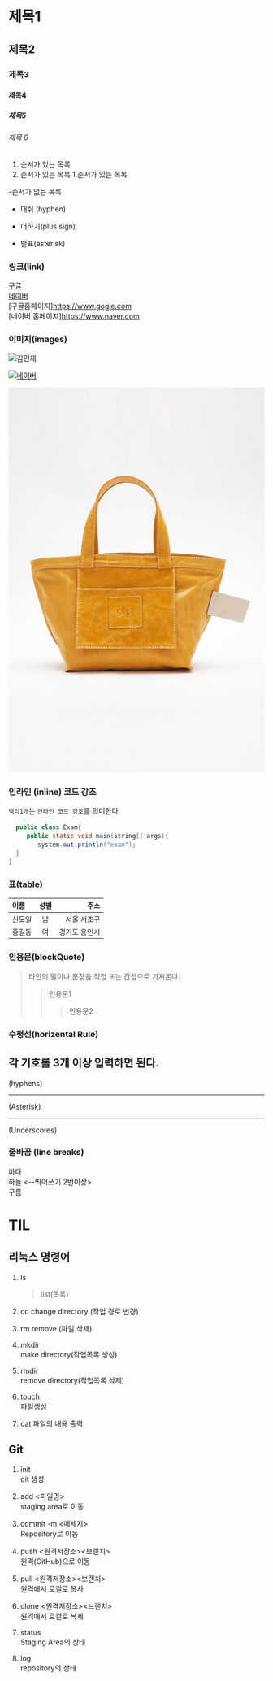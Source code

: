 # 제목1

## 제목2

### 제목3

#### 제목4

##### 제목5

###### 제목 6

1. 순서가 있는 목록
2. 순서가 있는 목록 1.순서가 있는 목록

-순서가 없는 목록

- 대쉬 (hyphen)

* 더하기(plus sign)

- 별표(asterisk)

### 링크(link)

[구글](https://www.gogle.com)  
[네이버](https://www.naver.com)  
[구글홈페이지]<https://www.gogle.com>  
[네이버 홈페이지]<https://www.naver.com>

### 이미지(images)

![김민재](https://search.pstatic.net/common?type=b&size=216&quality=100&direct=true&src=http%3A%2F%2Fsstatic.naver.net%2Fpeople%2F1%2F202206281819545621.png)

[![네이버](https://search.pstatic.net/common/?src=http%3A%2F%2Fimgnews.naver.net%2Fimage%2F5097%2F2019%2F07%2F25%2F368292_267336_3425_20190725113616536.jpg&type=l340_165)](https://www.naver.com)

![가방](./asset/bag.jpg)

### 인라인 (inline) 코드 강조

`백티1개`는 `인라인 코드 강조`를 의미한다

```java
  public class Exam{
     public static void main(string[] args){
        system.out.println("exam");
  }
}
```

### 표(table)

| 이름   | 성별 |          주소 |
| :----- | :--: | ------------: |
| 신도일 |  남  |   서울 서초구 |
| 홍길동 |  여  | 경기도 용인시 |

### 인용문(blockQuote)

> 타인의 말이나 문장을 직접 또는 간접으로 가져온다.
>
> > 인용문1
> >
> > > 인용문2

### 수평선(horizental Rule)

## 각 기호를 3개 이상 입력하면 된다.

(hyphens)

---

(Asterisk)

---

(Underscores)

### 줄바꿈 (line breaks)

바다<br>
하늘 <--띄어쓰기 2번이상>  
구름

# TIL

## 리눅스 명령어

1. ls

   > list(목록)

2. cd
   change directory (작업 경로 변경)

3. rm
   remove (파일 삭제)

4. mkdir  
   make directory(작업목록 생성)

5. rmdir  
   remove directory(작업목록 삭제)

6. touch  
   파일생성

7. cat
   파일의 내용 출력

## Git

1. init  
   git 생성
2. add <파일명>  
   staging area로 이동
3. commit -m <메세지>  
   Repository로 이동
4. push <원격저장소><브랜치>  
   원격(GitHub)으로 이동
5. pull <원격저장소><브랜치>  
   원격에서 로컬로 복사
6. clone <원격저장소><브랜치>  
   원격에서 로컬로 복제

7. status  
   Staging Area의 상태
8. log  
   repository의 상태
